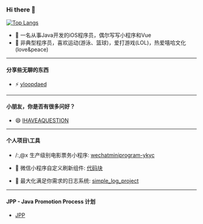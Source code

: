 ### Hi there 👋

<!--
**YorickYu/YorickYu** is a ✨ _special_ ✨ repository because its `README.md` (this file) appears on your GitHub profile.

Here are some ideas to get you started:

- 🔭 I’m currently working on ...
- 🌱 I’m currently learning ...
- 👯 I’m looking to collaborate on ...
- 🤔 I’m looking for help with ...
- 💬 Ask me about ...
- 📫 How to reach me: ...
- 😄 Pronouns: ...
- ⚡ Fun fact: ...
-->

<!-- [![Anurag's github stats](https://github-readme-stats.vercel.app/api?username=YorickYu)](https://github.com/anuraghazra/github-readme-stats)-->
[![Top Langs](https://github-readme-stats.vercel.app/api/top-langs/?username=YorickYu)](https://github.com/anuraghazra/github-readme-stats)


- 🔭 一名从事Java开发的iOS程序员，偶尔写写小程序和Vue
- 🌱 非典型程序员，喜欢运动(游泳、篮球)，爱打游戏(LOL)，热爱嘻哈文化(love&peace)

---

#### 分享些无聊的东西

- ⚡ [yloopdaed](http://yloopdaed.icu/)

---

#### 小朋友，你是否有很多问好？

- 😄 [IHAVEAQUESTION](https://github.com/YorickYu/IHAVEAQUESTION)

---

#### 个人项目\工具

- /:,@x 生产级别电影票务小程序: [wechatminiprogram-ykyc](https://github.com/YorickYu/wechatminiprogram-ykyc)

- 🦉 微信小程序自定义刷新组件: [代码块](https://developers.weixin.qq.com/s/nuzXJHmv778m)

- 📖 最大化满足你需求的日志系统: [simple_log_project](https://github.com/YorickYu/simple_log_project)

---

#### JPP - Java Promotion Process 计划

- [JPP](https://github.com/YorickYu/JPP)

